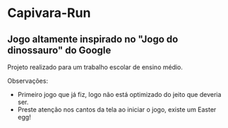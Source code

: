 # Capivara-Run
## Jogo altamente inspirado no "Jogo do dinossauro" do Google

Projeto realizado para um trabalho escolar de ensino médio.

Observações: 
  * Primeiro jogo que já fiz, logo não está optimizado do jeito que deveria ser.
  * Preste atenção nos cantos da tela ao iniciar o jogo, existe um Easter egg!
